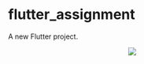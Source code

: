 # flutter_assignment

A new Flutter project.

<p align="center" width="150" height="300"> <img src="app.gif"> </p>
